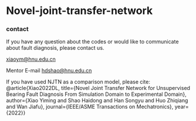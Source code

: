 # Novel-joint-transfer-network

### contact

If you have any question about the codes or would like to communicate about fault diagnosis, please contact us.

xiaoym@hnu.edu.cn

Mentor E-mail hdshao@hnu.edu.cn

If you have used NJTN as a comparison model, please cite: @article{Xiao2022DL,
		title={Novel Joint Transfer Network for Unsupervised Bearing Fault Diagnosis From Simulation Domain to Experimental Domain},
		author={Xiao Yiming and Shao Haidong and Han Songyu and Huo Zhiqiang and Wan Jiafu},
		journal={IEEE/ASME Transactions on Mechatronics},
		year={2022}}
